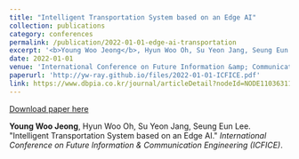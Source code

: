 ```yaml
---
title: "Intelligent Transportation System based on an Edge AI"
collection: publications
category: conferences
permalink: /publication/2022-01-01-edge-ai-transportation
excerpt: '<b>Young Woo Jeong</b>, Hyun Woo Oh, Su Yeon Jang, Seung Eun Lee. &quot;Intelligent Transportation System based on an Edge AI.&quot; <i>International Conference on Future Information &amp; Communication Engineering (ICFICE)</i>.'
date: 2022-01-01
venue: 'International Conference on Future Information &amp; Communication Engineering (ICFICE)'
paperurl: 'http://yw-ray.github.io/files/2022-01-01-ICFICE.pdf'
link: https://www.dbpia.co.kr/journal/articleDetail?nodeId=NODE11036311
---
```


<a href='http://yw-ray.github.io/files/2022-01-01-ICFICE.pdf'>Download paper here</a>

<b>Young Woo Jeong</b>, Hyun Woo Oh, Su Yeon Jang, Seung Eun Lee. &quot;Intelligent Transportation System based on an Edge AI.&quot; <i>International Conference on Future Information &amp; Communication Engineering (ICFICE)</i>.
